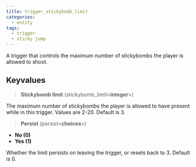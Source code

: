 ```yaml
---
title: trigger_stickybomb_limit
categories:
  - entity
tags:
  - trigger
  - sticky jump
---
```


A trigger that controls the maximum number of stickybombs the player is allowed to shoot.

## Keyvalues

> **Stickybomb limit** (stickybomb_limit&lt;**integer**&gt;)

The maximum number of stickybombs the player is allowed to have present while in this trigger. Values are 2-20. Default is 3.

> **Persist** (persist&lt;**choices**&gt;)

- **No (0)**
- **Yes (1)**

Whether the limit persists on leaving the trigger, or resets back to 3. Default is 0.
